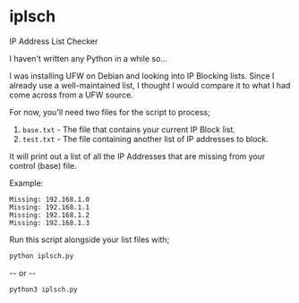 # iplsch

IP Address List Checker

I haven't written any Python in a while so...

I was installing UFW on Debian and looking into IP Blocking lists.
Since I already use a well-maintained list, I thought I would compare
it to what I had come across from a UFW source.

For now, you'll need two files for the script to process;

1. `base.txt` - The file that contains your current IP Block list.
2. `test.txt` - The file containing another list of IP addresses to block.

It will print out a list of all the IP Addresses that are missing from your
control (base) file.

Example:

```log
Missing: 192.168.1.0
Missing: 192.168.1.1
Missing: 192.168.1.2
Missing: 192.168.1.3
```

Run this script alongside your list files with;

```bash
python iplsch.py
```

-- or --

```sh
python3 iplsch.py
```
